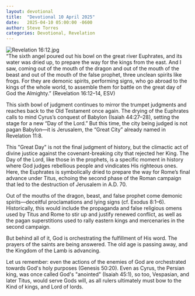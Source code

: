 ```yaml
---
layout: devotional
title:  "Devotional 10 April 2025"
date:   2025-04-10 05:00:00 -0600
author: Steve Torres
categories: Devotional, Revelation
---
```

<img src="https://sitemedia.esteeb.com/file/esteebcomsitemedia/devotional_images/Revelation/Rev-16_12.jpg?raw=true" alt="Revelation 16:12.jpg" style="max-width: 100%; height: auto;">

<div class="scripture">
  “The sixth angel poured out his bowl on the great river Euphrates, and its water was dried up, to prepare the way for the kings from the east. And I saw, coming out of the mouth of the dragon and out of the mouth of the beast and out of the mouth of the false prophet, three unclean spirits like frogs. For they are demonic spirits, performing signs, who go abroad to the kings of the whole world, to assemble them for battle on the great day of God the Almighty.” (Revelation 16:12–14, ESV)
</div>

This sixth bowl of judgment continues to mirror the trumpet judgments and reaches back to the Old Testament once again. The drying of the Euphrates calls to mind Cyrus’s conquest of Babylon (Isaiah 44:27–28), setting the stage for a new “Day of the Lord.” But this time, the city being judged is not pagan Babylon—it is Jerusalem, the “Great City” already named in Revelation 11:8.

This "Great Day" is not the final judgment of history, but the climactic act of divine justice against the covenant-breaking city that rejected her King. The Day of the Lord, like those in the prophets, is a specific moment in history where God judges rebellious people and vindicates His righteous ones. Here, the Euphrates is symbolically dried to prepare the way for Rome’s final advance under Titus, echoing the second phase of the Roman campaign that led to the destruction of Jerusalem in A.D. 70.

Out of the mouths of the dragon, beast, and false prophet come demonic spirits—deceitful proclamations and lying signs (cf. Exodus 8:1–6). Historically, this would include the propaganda and false religious omens used by Titus and Rome to stir up and justify renewed conflict, as well as the pagan superstitions used to rally eastern kings and mercenaries in the second campaign.

But behind all of it, God is orchestrating the fulfillment of His word. The prayers of the saints are being answered. The old age is passing away, and the Kingdom of the Lamb is advancing.

Let us remember: even the actions of the enemies of God are orchestrated towards God's holy purposes (Genesis 50:20). Even as Cyrus, the Persian king, was once called God's "anointed" (Isaiah 45:1), so too, Vespasian, and later Titus, would serve Gods will, as all rulers ultimately must bow to the Kind of kings, and Lord of lords.
